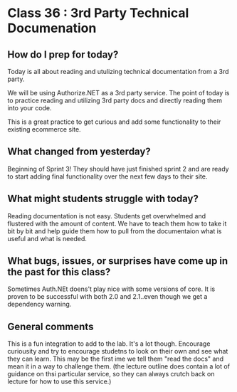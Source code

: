 # Class 36 : 3rd Party Technical Documenation

## How do I prep for today?
Today is all about reading and utulizing technical documentation
from a 3rd party. 

We will be using Authorize.NET as a 3rd party service. The point
of today is to practice reading and utilizing 3rd party docs
and directly reading them into your code. 

This is a great practice to get curious and add some functionality 
to their existing ecommerce site.

## What changed from yesterday? 
Beginning of Sprint 3! They should have just finished sprint 2 and 
are ready to start adding final functionality over the next few days to their site. 

## What might students struggle with today?  
Reading documentation is not easy. Students get overwhelmed 
and flustered with the amount of content. We have to teach them
how to take it bit by bit and help guide them how to pull from 
the documentaion what is useful and what is needed. 

## What bugs, issues, or surprises have come up in the past for this class?
Sometimes Auth.NEt doens't play nice with some versions of core.
It is proven to be successful with both 2.0 and 2.1..even though we get
a dependency warning. 

## General comments
This is a fun integration to add to the lab. It's a lot though.
Encourage curiousity and try to encourage studetns to look on their own and
see what they can learn. This may be the first ime we tell them "read the docs"
and mean it in a way to challenge them. (the lecture outline does contain a lot of
guidance on thsi particular service, so they can always crutch back on lecture
for how to use this service.)